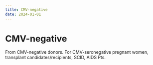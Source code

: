 ```yaml
---
title: CMV-negative
date: 2024-01-01
---
```

# CMV-negative

From CMV-negative donors. For CMV-seronegative pregnant women, transplant candidates/recipients, SCID, AIDS Pts.
